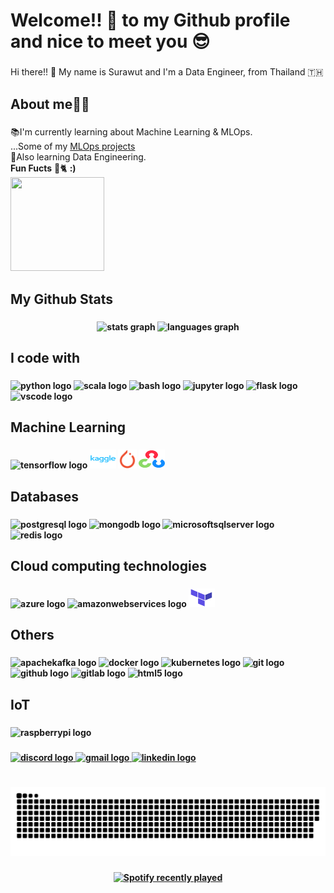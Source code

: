 <h1 aligh="left">Welcome!! 🥳 to my Github profile and nice to meet you 😎</h1>

###

<p align="left">Hi there!! 👋 My name is Surawut and I'm a Data Engineer, from Thailand 🇹🇭</p>

###

<h2 aligh="left">About me😶‍🌫️</h2>

###

<p align="left">📚I'm currently learning about Machine Learning & MLOps.<br>
...Some of my <a href="https://github.com/surawut-jirasaktavee/course-mlops-zoomcamp/tree/main/08-project-capstone">MLOps projects</a><br>
👷Also learning Data Engineering.<br><b>Fun Fucts</b> 🤖🐈 <strong>:)<strong><br>
<img height="150" width="150" src="https://media.giphy.com/media/JIX9t2j0ZTN9S/giphy.gif?cid=ecf05e47h7b45quyekhbrstu7cxu5db7vfxz85rv458hrtcc&rid=giphy.gif&ct=g"/>
</p>

###

###

<h2 align="left">My Github Stats</h2>

###

<div align="center">
  <img src="https://github-readme-stats.vercel.app/api?hide_title=false&hide_rank=false&show_icons=true&include_all_commits=true&count_private=true&disable_animations=false&theme=dracula&locale=en&hide_border=false&username=surawut-jirasaktavee" height="150" alt="stats graph"  />
  <img src="https://github-readme-stats.vercel.app/api/top-langs?locale=en&hide_title=false&layout=compact&card_width=320&langs_count=5&theme=dracula&hide_border=false&username=surawut-jirasaktavee" height="150" alt="languages graph"  />
</div>

###

<h2 align="left">I code with</h2>

###
  
<div align="left">
  <img src="https://cdn.jsdelivr.net/gh/devicons/devicon/icons/python/python-original.svg" height="30" width="42" alt="python logo"  />
  <img src="https://cdn.jsdelivr.net/gh/devicons/devicon/icons/scala/scala-original.svg" height="30" width="42" alt="scala logo"  />
  <img src="https://cdn.jsdelivr.net/gh/devicons/devicon/icons/bash/bash-original.svg" height="30" width="42" alt="bash logo"  />
  <img src="https://cdn.jsdelivr.net/gh/devicons/devicon/icons/jupyter/jupyter-original.svg" height="30" width="42" alt="jupyter logo"  />
  <img src="https://cdn.jsdelivr.net/gh/devicons/devicon/icons/flask/flask-original.svg" height="30" width="42" alt="flask logo"  />
  <img src="https://cdn.jsdelivr.net/gh/devicons/devicon/icons/vscode/vscode-original.svg" height="30" width="42" alt="vscode logo"  />
</div>

###

<h2 aligh="left">Machine Learning</h2>

###

<div align="left">
  <img src="https://cdn.jsdelivr.net/gh/devicons/devicon/icons/tensorflow/tensorflow-original.svg" height="30" width="42" alt="tensorflow logo"  />
  <img src="https://github.com/devicons/devicon/blob/v2.15.1/icons/kaggle/kaggle-original-wordmark.svg" height="30" width="42" alt="kaggle logo" />
  <img src="https://github.com/devicons/devicon/blob/v2.15.1/icons/pytorch/pytorch-original.svg" height="30" widith="42" alt="pytorch logo" />
  <img src="https://github.com/devicons/devicon/blob/v2.15.1/icons/opencv/opencv-original.svg" height="30" width="42" alt="opencv logo" />
</div>

###

<h2 align="left">Databases</h2>  
  
###

<div align="left">
  <img src="https://cdn.jsdelivr.net/gh/devicons/devicon/icons/postgresql/postgresql-original.svg" height="30" width="42" alt="postgresql logo"  />
  <img src="https://cdn.jsdelivr.net/gh/devicons/devicon/icons/mongodb/mongodb-original.svg" height="30" width="42" alt="mongodb logo"  />
  <img src="https://cdn.jsdelivr.net/gh/devicons/devicon/icons/microsoftsqlserver/microsoftsqlserver-plain.svg" height="30" width="42" alt="microsoftsqlserver logo". />
  <img src="https://cdn.jsdelivr.net/gh/devicons/devicon/icons/redis/redis-original.svg" height="30" width="42" alt="redis logo"  />
</div>  
  
###

<h2 align="left">Cloud computing technologies</h2>  
  
###

<div align="left">
  <img src="https://cdn.jsdelivr.net/gh/devicons/devicon/icons/azure/azure-original.svg" height="30" width="42" alt="azure logo"  />
  <img src="https://cdn.jsdelivr.net/gh/devicons/devicon/icons/amazonwebservices/amazonwebservices-original.svg" height="30" width="42" alt="amazonwebservices logo"  />
  <img src="https://github.com/devicons/devicon/blob/v2.15.1/icons/terraform/terraform-original.svg" height="30" width="42" alt="terraform logo" />
</div>  
  
###  
  
<h2 align="left">Others</h2>

###
  
<div align="left">
  <img src="https://cdn.jsdelivr.net/gh/devicons/devicon/icons/apachekafka/apachekafka-original.svg" height="30" width="42" alt="apachekafka logo"  />
  <img src="https://cdn.jsdelivr.net/gh/devicons/devicon/icons/docker/docker-original.svg" height="30" width="42" alt="docker logo"  />
  <img src="https://cdn.jsdelivr.net/gh/devicons/devicon/icons/kubernetes/kubernetes-plain.svg" height="30" width="42" alt="kubernetes logo"  />
  <img src="https://cdn.jsdelivr.net/gh/devicons/devicon/icons/git/git-original.svg" height="30" width="42" alt="git logo"  />
  <img src="https://cdn.jsdelivr.net/gh/devicons/devicon/icons/github/github-original.svg" height="30" width="42" alt="github logo"  />
  <img src="https://cdn.jsdelivr.net/gh/devicons/devicon/icons/gitlab/gitlab-original.svg" height="30" width="42" alt="gitlab logo"  />
  <img src="https://cdn.jsdelivr.net/gh/devicons/devicon/icons/html5/html5-original.svg" height="40" width="52" alt="html5 logo"  />
</div>  

###
  
<h2 alight="left">IoT</h2>
  
###
  
<div align="left">
  <img src="https://cdn.jsdelivr.net/gh/devicons/devicon/icons/raspberrypi/raspberrypi-original.svg" height="30" width="42" alt="raspberrypi logo"  />
</div>
  
  
###
  
<div align="left">
  <a href="http://discordapp.com/users/882619111283232769" target="_blank">
    <img src="https://img.shields.io/static/v1?message=Discord&logo=discord&label=&color=7289DA&logoColor=white&labelColor=&style=for-the-badge" height="35" alt="discord logo"  />
  </a>
  <a href="https://mail.google.com/mail/u/?authuser=surawut.jirasaktavee.work@gmail.com" target="_blank">
    <img src="https://img.shields.io/static/v1?message=Gmail&logo=gmail&label=&color=D14836&logoColor=white&labelColor=&style=for-the-badge" height="35" alt="gmail logo"  />
  </a>
  <a href="https://www.linkedin.com/in/surawut-jirasaktavee/" target="_blank">
    <img src="https://img.shields.io/static/v1?message=LinkedIn&logo=linkedin&label=&color=0077B5&logoColor=white&labelColor=&style=for-the-badge" height="35" alt="linkedin logo"  />
  </a>
</div>

###

<br clear="both">

<img src="https://github.com/surawut-jirasaktavee/surawut-jirasaktavee/blob/output/snake.svg" alt="Snake animation" />

###

<div align="center">
  <a href="https://spotify-recently-played-readme.vercel.app/api?user=31ah7lpccvaazobgz2h3uh2ewupq">
    <img src="https://spotify-recently-played-readme.vercel.app/api?user=31ah7lpccvaazobgz2h3uh2ewupq&count=5&unique=True" alt="Spotify recently played"  />
  </a>
</div>

###
